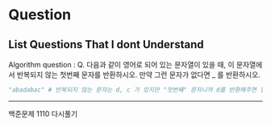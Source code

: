 <h1> Question </h1>

<h2> List Questions That I dont Understand   </h2>


Algorithm question : 
Q. 다음과 같이 영어로 되어 있는 문자열이 있을 때, 이 문자열에서 반복되지 않는 첫번째 문자를 반환하시오. 만약 그런 문자가 없다면 _ 를 반환하시오.
```python
"abadabac" # 반복되지 않는 문자는 d, c 가 있지만 "첫번째" 문자니까 d를 반환해주면 됩니다!
```

<hr>
백준문제 1110  다시풀기 
